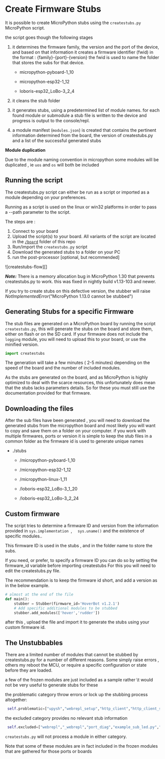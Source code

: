 # Create Firmware Stubs

It is possible to create MicroPython stubs using the `createstubs.py` MicroPython script.  

the script goes though the following stages

1. it determines the firmware family, the version and the port of the device, 
   and based on that information it creates a firmware identifier (fwid) in the format : {family}-{port}-{version}
   the fwid is used to name the folder that stores the subs for that device.

   - micropython-pyboard-1_10

   - micropython-esp32-1_12

   - loboris-esp32_LoBo-3_2_4
2. it cleans the stub folder 
3. it generates stubs, using a predetermined list of module names.
   for each found module or submodule a stub file is written to the device and progress is output to the console/repl.
4. a module manifest (`modules.json`) is created that contains the pertinent information determined from the board, the version of createstubs.py and a list of the successful generated stubs 

**Module duplication** 

Due to the module naming convention in micropython some modules will be duplicated , ie `uos` and `os` will both be included 

## Running the script

The createstubs.py script can either be run as a script or imported as a module depending on your preferences.

Running as a script is used on the linux or win32 platforms in order to pass a --path parameter to the script.

The steps are : 

1. Connect to your board 
2. Upload the script(s) to your board. All variants of the script are located in the [`/board`](https://github.com/Josverl/micropython-stubber/tree/main/board) folder of this repo   
3. Run/import the `createstubs.py` script 
4. Download the generated stubs to a folder on your PC
5. run the post-processor [optional, but recommended]

![createstubs-flow][]



***Note:***  There is a memory allocation bug in MicroPython 1.30 that prevents createstubs.py to work.  this was fixed in nightly build v1.13-103 and newer.

If you try to create stubs on this defective version, the stubber will raise *NotImplementedError*("MicroPython 1.13.0 cannot be stubbed")

## Generating Stubs for a specific Firmware 

The stub files are generated on a MicroPython board by running the script `createstubs.py`, this will generate the stubs on the board and store them, either on flash or on the SD card.
If your firmware does not include the `logging` module, you will need to upload this to your board, or use the minified version.

``` python
import createstubs
```
The generation will take a few minutes ( 2-5 minutes) depending on the speed of the board and the number of included modules.

As the stubs are generated on the board, and as MicroPython is highly optimized to deal with the scarce resources, this unfortunately does mean that the stubs lacks parameters details. So for these you must still use the documentation provided for that firmware.

## Downloading the files

After the sub files have been generated , you will need to download the generated stubs from the micropython board and most likely you will want to copy and  save them on a folder on your computer. 
if you work with multiple firmwares, ports or version it is simple to keep the stub files in a common folder as the firmware id is used to generate unique names

- ./stubs

  - /micropython-pyboard-1_10

  - /micropython-esp32-1_12

  - /micropython-linux-1_11

  - /loboris-esp32_LoBo-3_1_20

  - /loboris-esp32_LoBo-3_2_24

## Custom firmware 

The script tries to determine a firmware ID and version from the information provided in `sys.implementation `,  `  sys.uname()` and the existence of specific modules..

This firmware ID is used in the stubs , and in the folder name to store the subs.

If you need, or prefer, to specify a firmware ID you can do so by setting the firmware_id variable before importing createstubs
For this you will need to edit the createstubs.py file.  

The recommendation is to keep the firmware id short, and add a version as in the below example.

``` python
# almost at the end of the file
def main():
    stubber = Stubber(firmware_id='HoverBot v1.2.1')
    # Add specific additional modules to be stubbed
    stubber.add_modules(['hover','rudder'])

```

after this , upload the file and import it to generate the stubs using your custom firmware id.

## The Unstubbables 

There are a limited number of modules that cannot be stubbed by createstubs.py for a number of different reasons. Some simply raise errors , others my reboot the MCU, or require a specific configuration or state before they are loaded.

a few of the frozen modules are just included as a sample rather \t would not be very useful to generate stubs for these

the problematic category throw errors or lock up the stubbing process altogether: 

```python 
 self.problematic=["upysh","webrepl_setup","http_client","http_client_ssl","http_server","http_server_ssl"]
```

the excluded category provides no relevant stub information 

``` python 
 self.excluded=["webrepl","_webrepl","port_diag","example_sub_led.py","example_pub_button.py"]
```

`createstubs.py` will not process a module in either category.

Note that some of these modules are in fact included in the frozen modules that are gathered for those ports or boards
